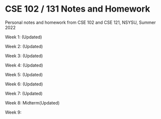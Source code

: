 # CSE 102 / 131 Notes and Homework

Personal notes and homework from CSE 102 and CSE 121, NSYSU, Summer 2022

Week 1: (Updated)

Week 2: (Updated)

Week 3: (Updated)

Week 4: (Updated)

Week 5: (Updated)

Week 6: (Updated)

Week 7: (Updated)

Week 8: Midterm(Updated)

Week 9:
